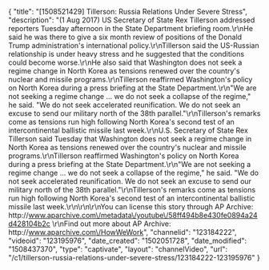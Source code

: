 {
    "title": "[1508521429] Tillerson: Russia Relations Under Severe Stress",
    "description": "(1 Aug 2017) US Secretary of State Rex Tillerson addressed reporters Tuesday afternoon in the State Department briefing room.\r\nHe said he was there to give a six month review of positions of the Donald Trump administration's international policy.\r\nTillerson said the US-Russian relationship is under heavy stress and he suggested that the conditions could become worse.\r\nHe also said that Washington does not seek a regime change in North Korea as tensions renewed over the country's nuclear and missile programs.\r\nTillerson reaffirmed Washington's policy on North Korea during a press briefing at the State Department.\r\n\"We are not seeking a regime change ... we do not seek a collapse of the regime,\" he said. \"We do not seek accelerated reunification. We do not seek an excuse to send our military north of the 38th parallel.\"\r\nTillerson's remarks come as tensions run high following North Korea's second test of an intercontinental ballistic missile last week.\r\nU.S. Secretary of State Rex Tillerson said Tuesday that Washington does not seek a regime change in North Korea as tensions renewed over the country's nuclear and missile programs.\r\nTillerson reaffirmed Washington's policy on North Korea during a press briefing at the State Department.\r\n\"We are not seeking a regime change ... we do not seek a collapse of the regime,\" he said. \"We do not seek accelerated reunification. We do not seek an excuse to send our military north of the 38th parallel.\"\r\nTillerson's remarks come as tensions run high following North Korea's second test of an intercontinental ballistic missile last week.\r\n\r\n\r\nYou can license this story through AP Archive: http:\/\/www.aparchive.com\/metadata\/youtube\/58ff494b8e430fe0894a24d428104b2c \r\nFind out more about AP Archive: http:\/\/www.aparchive.com\/HowWeWork",
    "channelid": "123184222",
    "videoid": "123195976",
    "date_created": "1502051728",
    "date_modified": "1508437370",
    "type": "captivate",
    "layout": "channelVideo",
    "url": "\/c1\/tillerson-russia-relations-under-severe-stress\/123184222-123195976"
}